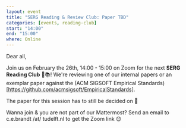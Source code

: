 ```yaml
---
layout: event
title: "SERG Reading & Review Club: Paper TBD"
categories: [events, reading-club]
start: "14:00"
end: "15:00"
where: Online
---
```


Dear all,

Join us on February the 26th, 14:00 - 15:00 on Zoom for the next **SERG Reading Club** 📖📚!
We're reviewing one of our internal papers or an exemplar paper against the (ACM SIGSOFT Empirical Standards)[https://github.com/acmsigsoft/EmpiricalStandards].

The paper for this session has to still be decided on 🙂

Wanna join & you are not part of our Mattermost?
Send an email to c.e.brandt /at/ tudelft.nl to get the Zoom link 😊
